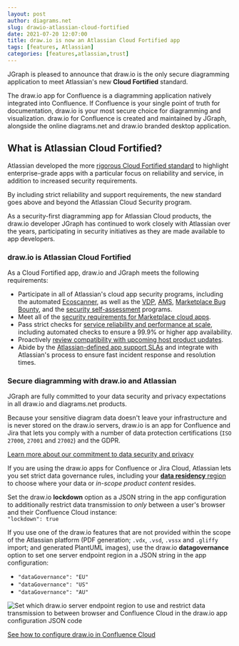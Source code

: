 ```yaml
---
layout: post
author: diagrams.net
slug: drawio-atlassian-cloud-fortified
date: 2021-07-20 12:07:00
title: draw.io is now an Atlassian Cloud Fortified app
tags: [features, Atlassian]
categories: [features,atlassian,trust]
---
```


JGraph is pleased to announce that draw.io is the only secure diagramming application to meet Atlassian's new **Cloud Fortified** standard. 

The draw.io app for Confluence is a diagramming application natively integrated into Confluence. If Confluence is your single point of truth for documentation, draw.io is your most secure choice for diagramming and visualization. draw.io for Confluence is created and maintained by JGraph, alongside the online diagrams.net and draw.io branded desktop application.

## What is Atlassian Cloud Fortified?

Atlassian developed the more [rigorous Cloud Fortified standard](https://marketplace.atlassian.com/categories/cloud-fortified-apps) to highlight enterprise-grade apps with a particular focus on reliability and service, in addition to increased security requirements. 

By including strict reliability and support requirements, the new standard goes above and beyond the Atlassian Cloud Security program. 

As a security-first diagramming app for Atlassian Cloud products, the draw.io developer JGraph has continued to work closely with Atlassian over the years, participating in security initiatives as they are made available to app developers.

### draw.io is Atlassian Cloud Fortified

As a Cloud Fortified app, draw.io and JGraph meets the following requirements:

* Participate in all of Atlassian's cloud app security programs, including the automated [Ecoscanner](https://developer.atlassian.com/platform/marketplace/ecoscanner/), as well as the [VDP](https://developer.atlassian.com/platform/marketplace/vdp/), [AMS](https://developer.atlassian.com/platform/marketplace/vulnerability-tracking-more-info/), [Marketplace Bug Bounty](https://developer.atlassian.com/platform/marketplace/marketplace-security-bug-bounty-program/), and the [security self-assessment](https://developer.atlassian.com/platform/marketplace/security-self-assessment-program/)  programs.
* Meet all of the [security requirements for Marketplace cloud apps](https://developer.atlassian.com/platform/marketplace/security-requirements/).
* Pass strict checks for [service reliability and performance at scale](https://developer.atlassian.com/platform/marketplace/cloud-fortified-apps-program-reliability-requirements/), including automated checks to ensure a 99.9% or higher app availability. 
* Proactively [review compatibility with upcoming host product updates](https://community.atlassian.com/t5/Marketplace-Apps-Integrations/Introducing-Cloud-Fortified-meet-the-first-Cloud-Fortified-apps/ba-p/1749111).
* Abide by the [Atlassian-defined app support SLAs](https://developer.atlassian.com/platform/marketplace/sla-management/) and integrate with Atlassian's process to ensure fast incident response and resolution times.

### Secure diagramming with draw.io and Atlassian

JGraph are fully committed to your data security and privacy expectations in all draw.io and diagrams.net products.

Because your sensitive diagram data doesn't leave your infrastructure and is never stored on the draw.io servers, draw.io is an app for Confluence and Jira that lets you comply with a number of data protection certifications (``ISO 27000``, ``27001`` and ``27002``) and the GDPR.

[Learn more about our commitment to data security and privacy](/blog/data-protection.html)

If you are using the draw.io apps for Confluence or Jira Cloud, Atlassian lets you set strict data governance rules, including your [**data residency** region](https://confluence.atlassian.com/cloud/manage-data-residency-976763149.html) to choose where your data or _in-scope product content_ resides. 

Set the draw.io **lockdown** option as a JSON string in the app configuration to additionally restrict data transmission to _only_ between a user's browser and their Confluence Cloud instance: 
<br />``"lockdown": true``

If you use one of the draw.io features that are not provided within the scope of the Atlassian platform (PDF generation; ``.vdx``, ``.vsd``, ``.vssx`` and ``.gliffy`` import; and generated PlantUML images), use the draw.io **datagovernance** option to set one server endpoint region in a JSON string in the app configuration: 
* ``"dataGovernance": "EU"`` 
* ``"dataGovernance": "US"`` 
* ``"dataGovernance": "AU"``

<img src="/assets/img/blog/confluence-cloud-data-governance-lockdown-configuration.png" style="width=100%;max-width:600px;height:auto;" alt="Set which draw.io server endpoint region to use and restrict data transmission to between browser and Confluence Cloud in the draw.io app configuration JSON code">

[See how to configure draw.io in Confluence Cloud](/doc/drawio-confluence-cloud.html)




